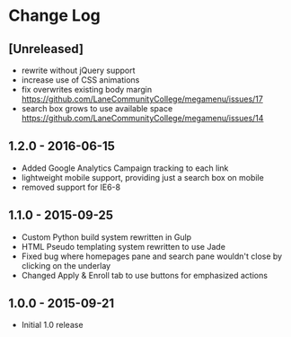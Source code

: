 # Change Log

## [Unreleased]
- rewrite without jQuery support
- increase use of CSS animations
- fix overwrites existing body margin https://github.com/LaneCommunityCollege/megamenu/issues/17
- search box grows to use available space https://github.com/LaneCommunityCollege/megamenu/issues/14

## 1.2.0 - 2016-06-15
- Added Google Analytics Campaign tracking to each link
- lightweight mobile support, providing just a search box on mobile
- removed support for IE6-8

## 1.1.0 - 2015-09-25
- Custom Python build system rewritten in Gulp
- HTML Pseudo templating system rewritten to use Jade
- Fixed bug where homepages pane and search pane wouldn't close by clicking on the underlay
- Changed Apply & Enroll tab to use buttons for emphasized actions

## 1.0.0 - 2015-09-21
- Initial 1.0 release